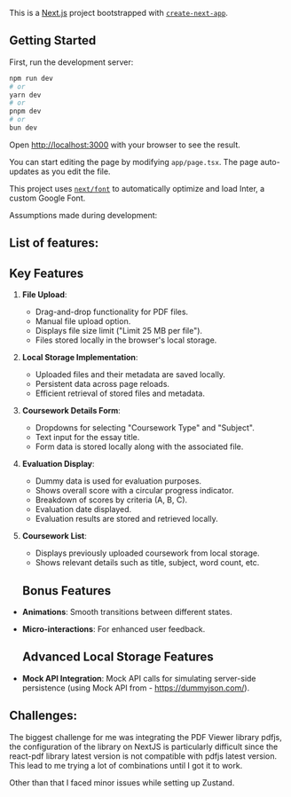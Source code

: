 This is a [Next.js](https://nextjs.org/) project bootstrapped with [`create-next-app`](https://github.com/vercel/next.js/tree/canary/packages/create-next-app).

## Getting Started

First, run the development server:

```bash
npm run dev
# or
yarn dev
# or
pnpm dev
# or
bun dev
```

Open [http://localhost:3000](http://localhost:3000) with your browser to see the result.

You can start editing the page by modifying `app/page.tsx`. The page auto-updates as you edit the file.

This project uses [`next/font`](https://nextjs.org/docs/basic-features/font-optimization) to automatically optimize and load Inter, a custom Google Font.

Assumptions made during development:

## List of features:

## Key Features

1. **File Upload**:
   - Drag-and-drop functionality for PDF files.
   - Manual file upload option.
   - Displays file size limit ("Limit 25 MB per file").
   - Files stored locally in the browser's local storage.

2. **Local Storage Implementation**:
   - Uploaded files and their metadata are saved locally.
   - Persistent data across page reloads.
   - Efficient retrieval of stored files and metadata.

3. **Coursework Details Form**:
   - Dropdowns for selecting "Coursework Type" and "Subject".
   - Text input for the essay title.
   - Form data is stored locally along with the associated file.

4. **Evaluation Display**:
   - Dummy data is used for evaluation purposes.
   - Shows overall score with a circular progress indicator.
   - Breakdown of scores by criteria (A, B, C).
   - Evaluation date displayed.
   - Evaluation results are stored and retrieved locally.

5. **Coursework List**:
   - Displays previously uploaded coursework from local storage.
   - Shows relevant details such as title, subject, word count, etc.

   ## Bonus Features
- **Animations**: Smooth transitions between different states.
- **Micro-interactions**: For enhanced user feedback.

   ## Advanced Local Storage Features
- **Mock API Integration**: Mock API calls for simulating server-side persistence (using Mock API from - https://dummyjson.com/).

## Challenges:
The biggest challenge for me was integrating the PDF Viewer library pdfjs, the configuration of the library on NextJS is particularly difficult since the react-pdf library latest version is not compatible with pdfjs latest version. This lead to me trying a lot of combinations until I got it to work.

Other than that I faced minor issues while setting up Zustand.

